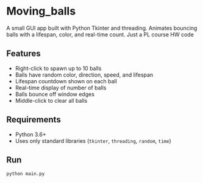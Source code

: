 # Moving_balls
 A small GUI app built with Python Tkinter and threading. Animates bouncing balls with a lifespan, color, and real-time count.
 Just a PL course HW code

## Features
- Right-click to spawn up to 10 balls
- Balls have random color, direction, speed, and lifespan
- Lifespan countdown shown on each ball
- Real-time display of number of balls
- Balls bounce off window edges
- Middle-click to clear all balls

## Requirements
- Python 3.6+
- Uses only standard libraries (`tkinter`, `threading`, `random`, `time`)

## Run
```bash
python main.py
